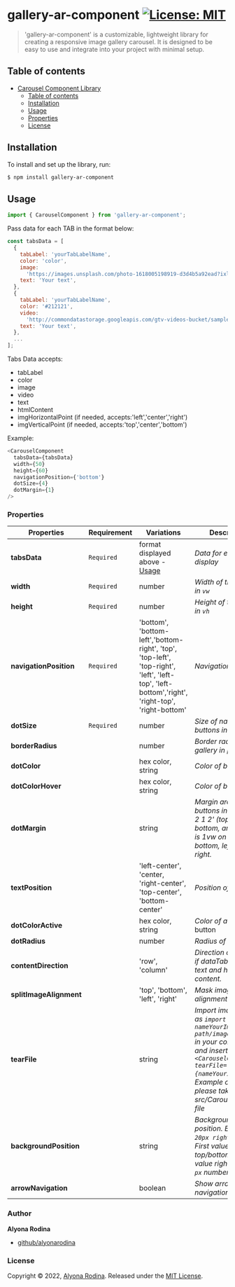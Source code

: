 # gallery-ar-component [![License: MIT](https://img.shields.io/badge/License-MIT-green.svg)](https://opensource.org/licenses/MIT)

> 'gallery-ar-component' is a customizable, lightweight library for creating a responsive image gallery carousel. It is designed to be easy to use and integrate into your project with minimal setup.

## Table of contents

- [Carousel Component Library](#project-name)
  - [Table of contents](#table-of-contents)
  - [Installation](#installation)
  - [Usage](#usage)
  - [Properties](#properties)
  - [License](#license)

## Installation

To install and set up the library, run:

```sh
$ npm install gallery-ar-component
```

## Usage

```js
import { CarouselComponent } from 'gallery-ar-component';
```

Pass data for each TAB in the format below:

```js
const tabsData = [
  {
    tabLabel: 'yourTabLabelName',
    color: 'color',
    image:
      'https://images.unsplash.com/photo-1618005198919-d3d4b5a92ead?ixlib=rb-4.0.3&ixid=MnwxMjA3fDB8MHxwaG90by1wYWdlfHx8fGVufDB8fHx8&auto=format&fit=crop&w=1674&q=80',
    text: 'Your text',
  },
  {
    tabLabel: 'yourTabLabelName',
    color: '#212121',
    video:
      'http://commondatastorage.googleapis.com/gtv-videos-bucket/sample/BigBuckBunny.mp4',
    text: 'Your text',
  },
  ...
];
```

Tabs Data accepts:

- tabLabel
- color
- image
- video
- text
- htmlContent
- imgHorizontalPoint (if needed, accepts:'left','center','right')
- imgVerticalPoint (if needed, accepts:'top','center','bottom')

Example:

```js
<CarouselComponent
  tabsData={tabsData}
  width={50}
  height={60}
  navigationPosition={'bottom'}
  dotSize={4}
  dotMargin={1}
/>
```

### Properties

| Properties              | Requirement | Variations                                                                                                                                     | Description                                                                                                                                                                                                           |
| ----------------------- | ----------- | ---------------------------------------------------------------------------------------------------------------------------------------------- | --------------------------------------------------------------------------------------------------------------------------------------------------------------------------------------------------------------------- |
| **tabsData**            | `Required`  | format displayed above - [Usage](#usage)                                                                                                       | _Data for each tab to display_                                                                                                                                                                                        |
| **width**               | `Required`  | number                                                                                                                                         | _Width of the Gallery in `vw`_                                                                                                                                                                                        |
| **height**              | `Required`  | number                                                                                                                                         | _Height of the Gallery in `vh`_                                                                                                                                                                                       |
| **navigationPosition**  | `Required`  | 'bottom', 'bottom-left','bottom-right', 'top', 'top-left', 'top-right', 'left', 'left-top', 'left-bottom','right', 'right-top', 'right-bottom' | _Navigation Position_                                                                                                                                                                                                 |
| **dotSize**             | `Required`  | number                                                                                                                                         | _Size of navigation buttons in `px`_                                                                                                                                                                                  |
| **borderRadius**        |             | number                                                                                                                                         | _Border radius of the gallery in `px`_                                                                                                                                                                                |
| **dotColor**            |             | hex color, string                                                                                                                              | _Color of buttons_                                                                                                                                                                                                    |
| **dotColorHover**       |             | hex color, string                                                                                                                              | _Color of buttons_                                                                                                                                                                                                    |
| **dotMargin**           |             | string                                                                                                                                         | _Margin around the buttons in `vw`. Ex.: '1 2 1 2' (top, right, bottom, and left), '1' is 1vw on top, bottom, left and right._                                                                                        |
| **textPosition**        |             | 'left-center', 'center, 'right-center', 'top-center', 'bottom-center'                                                                          | _Position of text_                                                                                                                                                                                                    |
| **dotColorActive**      |             | hex color, string                                                                                                                              | _Color of active_ button                                                                                                                                                                                              |
| **dotRadius**           |             | number                                                                                                                                         | _Radius of buttons_                                                                                                                                                                                                   |
| **contentDirection**    |             | 'row', 'column'                                                                                                                                | _Direction of content if dataTabs contains text and html content._                                                                                                                                                    |
| **splitImageAlignment** |             | 'top', 'bottom', 'left', 'right'                                                                                                               | _Mask image alignment._                                                                                                                                                                                               |
| **tearFile**            |             | string                                                                                                                                         | _Import image .png as `import nameYourImage from path/imageFile.png` in your component and insert into `<CarouselComponent tearFile={nameYourImage}/>`. Example of image please take in the src/Carousel/images file_ |
| **backgroundPosition**  |             | string                                                                                                                                         | _Background(image) position. Ex.:`top 20px right 30px`. First value is top/bottom, second value right/left and `px` number._                                                                                          |
| **arrowNavigation**     |             | boolean                                                                                                                                        | _Show arrow navigation_                                                                                                                                                                                               |

### Author

**Alyona Rodina**

- [github/alyonarodina](https://github.com/talrodin)

### License

Copyright © 2022, [Alyona Rodina](https://github.com/TalRodin).
Released under the [MIT License](LICENSE).
